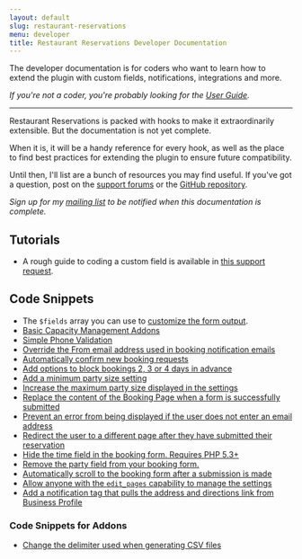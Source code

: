 ```yaml
---
layout: default
slug: restaurant-reservations
menu: developer
title: Restaurant Reservations Developer Documentation
---
```

The developer documentation is for coders who want to learn how to extend the plugin with custom fields, notifications, integrations and more.

*If you're not a coder, you're probably looking for the [User Guide](../user).*

---

Restaurant Reservations is packed with hooks to make it extraordinarily extensible. But the documentation is not yet complete.

When it is, it will be a handy reference for every hook, as well as the place to find best practices for extending the plugin to ensure future compatibility.

Until then, I'll list are a bunch of resources you may find useful. If you've got a question, post on the [support forums](http://wordpress.org/support/plugin/restaurant-reservations) or the [GitHub repository](https://github.com/NateWr/restaurant-reservations).

*Sign up for my [mailing list](https://themeofthecrop.com/about/mailing-list) to be notified when this documentation is complete.*

## Tutorials

- A rough guide to coding a custom field is available in [this support request](https://wordpress.org/support/topic/edit-form-label-and-add-input-fields).

## Code Snippets

- The `$fields` array you can use to [customize the form output](https://github.com/NateWr/restaurant-reservations/blob/master/includes/Settings.class.php#L727-L834).
- [Basic Capacity Management Addons](https://themeofthecrop.com/2015/05/19/basic-capacity-management-addons-for-restaurant-reservations/)
- [Simple Phone Validation](https://themeofthecrop.com/2015/01/08/simple-phone-validation-restaurant-reservations/)
- [Override the From email address used in booking notification emails](https://gist.github.com/NateWr/fbbe6f0eafa7359de161)
- [Automatically confirm new booking requests](https://gist.github.com/NateWr/00ee083db4d357aeab68)
- [Add options to block bookings 2, 3 or 4 days in advance](https://gist.github.com/NateWr/c8b86771e979a06b1afb)
- [Add a minimum party size setting](https://gist.github.com/NateWr/838f806f6608fab28557)
- [Increase the maximum party size displayed in the settings](https://gist.github.com/NateWr/b93b43e7fc5be4b6b301)
- [Replace the content of the Booking Page when a form is successfully submitted](https://gist.github.com/NateWr/038820ba03e6c36dad1f)
- [Prevent an error from being displayed if the user does not enter an email address](https://gist.github.com/NateWr/6bc65b49d3ee5e9a75dd)
- [Redirect the user to a different page after they have submitted their reservation](https://gist.github.com/NateWr/88fa7686e21397ec4403)
- [Hide the time field in the booking form. Requires PHP 5.3+](https://gist.github.com/NateWr/9068c5d12ef458eb40ca)
- [Remove the party field from your booking form.](https://gist.github.com/NateWr/b015b059bba49bea67fb)
- [Automatically scroll to the booking form after a submission is made](https://gist.github.com/NateWr/79891d113284d486b4d6)
- [Allow anyone with the `edit_pages` capability to manage the settings](https://gist.github.com/NateWr/a9bad4c46b899ed308a3)
- [Add a notification tag that pulls the address and directions link from Business Profile](https://gist.github.com/NateWr/3b190da01cd3746fa583)

### Code Snippets for Addons

- [Change the delimiter used when generating CSV files](https://gist.github.com/NateWr/f5476a0e6a62e7457929)
